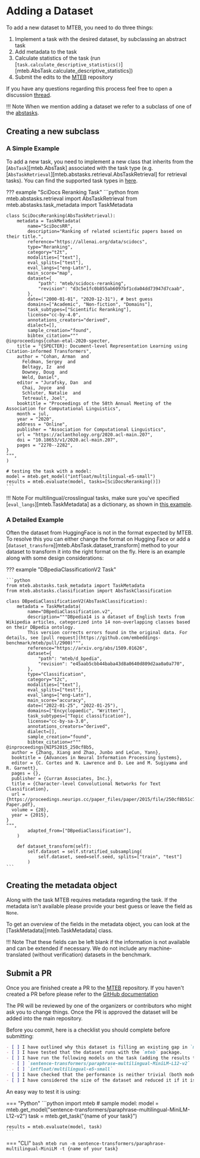 # Adding a Dataset

To add a new dataset to MTEB, you need to do three things:

1) Implement a task with the desired dataset, by subclassing an abstract task
2) Add metadata to the task
3) Calculate statistics of the task (run [`task.calculate_descriptive_statistics()`][mteb.AbsTask.calculate_descriptive_statistics])
4) Submit the edits to the [MTEB](https://github.com/embeddings-benchmark/mteb/blob/main) repository

If you have any questions regarding this process feel free to open a discussion [thread](https://github.com/embeddings-benchmark/mteb/discussions).

!!! Note
    When we mention adding a dataset we refer to a subclass of one of the [abstasks](./api/task.md#multimodal-tasks).

## Creating a new subclass

### A Simple Example

To add a new task, you need to implement a new class that inherits from the [`AbsTask`][mteb.AbsTask] associated with the task type (e.g. [`AbsTaskRetrieval`][mteb.abstasks.retrieval.AbsTaskRetrieval] for retrieval tasks). You can find the supported task types in [here](./api/task.md#multimodal-tasks).

??? example "SciDocs Reranking Task"
    ```python
    from mteb.abstasks.retrieval import AbsTaskRetrieval
    from mteb.abstasks.task_metadata import TaskMetadata

    class SciDocsReranking(AbsTaskRetrieval):
        metadata = TaskMetadata(
            name="SciDocsRR",
            description="Ranking of related scientific papers based on their title.",
            reference="https://allenai.org/data/scidocs",
            type="Reranking",
            category="t2t",
            modalities=["text"],
            eval_splits=["test"],
            eval_langs=["eng-Latn"],
            main_score="map",
            dataset={
                "path": "mteb/scidocs-reranking",
                "revision": "d3c5e1fc0b855ab6097bf1cda04dd73947d7caab",
            },
            date=("2000-01-01", "2020-12-31"), # best guess
            domains=["Academic", "Non-fiction", "Domains"],
            task_subtypes=["Scientific Reranking"],
            license="cc-by-4.0",
            annotations_creators="derived",
            dialect=[],
            sample_creation="found",
            bibtex_citation="""
    @inproceedings{cohan-etal-2020-specter,
        title = "{SPECTER}: Document-level Representation Learning using Citation-informed Transformers",
        author = "Cohan, Arman  and
          Feldman, Sergey  and
          Beltagy, Iz  and
          Downey, Doug  and
          Weld, Daniel",
        editor = "Jurafsky, Dan  and
          Chai, Joyce  and
          Schluter, Natalie  and
          Tetreault, Joel",
        booktitle = "Proceedings of the 58th Annual Meeting of the Association for Computational Linguistics",
        month = jul,
        year = "2020",
        address = "Online",
        publisher = "Association for Computational Linguistics",
        url = "https://aclanthology.org/2020.acl-main.207",
        doi = "10.18653/v1/2020.acl-main.207",
        pages = "2270--2282",
    }
    """,
    )

    # testing the task with a model:
    model = mteb.get_model("intfloat/multilingual-e5-small")
    results = mteb.evaluate(model, tasks=[SciDocsReranking()])
    ```

!!! Note
    For multilingual/crosslingual tasks, make sure you've specified [`eval_langs`][mteb.TaskMetadata] as a dictionary, as shown in [this example](https://github.com/embeddings-benchmark/mteb/blob/main/mteb/tasks/classification/multilingual/mtop_intent_classification.py).



### A Detailed Example
Often the dataset from HuggingFace is not in the format expected by MTEB. To resolve this you can either change the format on Hugging Face or add a [`dataset_transform`][mteb.AbsTask.dataset_transform] method to your dataset to transform it into the right format on the fly. Here is an example along with some design considerations:

??? example "DBpediaClassificationV2 Task"

    ```python
    from mteb.abstasks.task_metadata import TaskMetadata
    from mteb.abstasks.classification import AbsTaskClassification

    class DBpediaClassificationV2(AbsTaskClassification):
        metadata = TaskMetadata(
            name="DBpediaClassification.v2",
            description="""DBpedia14 is a dataset of English texts from Wikipedia articles, categorized into 14 non-overlapping classes based on their DBpedia ontology.
            This version corrects errors found in the original data. For details, see [pull request](https://github.com/embeddings-benchmark/mteb/pull/2900)""",
            reference="https://arxiv.org/abs/1509.01626",
            dataset={
                "path": "mteb/d_bpedia",
                "revision": "e45aab5cbb44baba43d8a0640d809d2aa0a0a770",
            },
            type="Classification",
            category="t2c",
            modalities=["text"],
            eval_splits=["test"],
            eval_langs=["eng-Latn"],
            main_score="accuracy",
            date=("2022-01-25", "2022-01-25"),
            domains=["Encyclopaedic", "Written"],
            task_subtypes=["Topic classification"],
            license="cc-by-sa-3.0",
            annotations_creators="derived",
            dialect=[],
            sample_creation="found",
            bibtex_citation=r"""
    @inproceedings{NIPS2015_250cf8b5,
      author = {Zhang, Xiang and Zhao, Junbo and LeCun, Yann},
      booktitle = {Advances in Neural Information Processing Systems},
      editor = {C. Cortes and N. Lawrence and D. Lee and M. Sugiyama and R. Garnett},
      pages = {},
      publisher = {Curran Associates, Inc.},
      title = {Character-level Convolutional Networks for Text Classification},
      url = {https://proceedings.neurips.cc/paper_files/paper/2015/file/250cf8b51c773f3f8dc8b4be867a9a02-Paper.pdf},
      volume = {28},
      year = {2015},
    }
    """,
            adapted_from=["DBpediaClassification"],
        )

        def dataset_transform(self):
            self.dataset = self.stratified_subsampling(
                self.dataset, seed=self.seed, splits=["train", "test"]
            )
    ```

## Creating the metadata object
Along with the task MTEB requires metadata regarding the task. If the metadata isn't available please provide your best guess or leave the field as `None`.

To get an overview of the fields in the metadata object, you can look at the [TaskMetadata][mteb.TaskMetadata] class.


!!! Note
    That these fields can be left blank if the information is not available and can be extended if necessary. We do not include any machine-translated (without verification) datasets in the benchmark.

## Submit a PR

Once you are finished create a PR to the [MTEB](https://github.com/embeddings-benchmark/mteb) repository. If you haven't created a PR before please refer to the [GitHub documentation](https://docs.github.com/en/pull-requests/collaborating-with-pull-requests/)

The PR will be reviewed by one of the organizers or contributors who might ask you to change things. Once the PR is approved the dataset will be added into the main repository.


Before you commit, here is a checklist you should complete before submitting:

```markdown
- [ ] I have outlined why this dataset is filling an existing gap in `mteb`
- [ ] I have tested that the dataset runs with the `mteb` package.
- [ ] I have run the following models on the task (adding the results to the pr). These can be run using the `mteb run -m {model_name} -t {task_name}` command.
  - [ ] `sentence-transformers/paraphrase-multilingual-MiniLM-L12-v2`
  - [ ] `intfloat/multilingual-e5-small`
- [ ] I have checked that the performance is neither trivial (both models gain close to perfect scores) nor random (both models gain close to random scores).
- [ ] I have considered the size of the dataset and reduced it if it is too big (2048 examples is typically large enough for most tasks)
```

An easy way to test it is using:

=== "Python"
    ```python
    import mteb
    # sample model:
    model = mteb.get_model("sentence-transformers/paraphrase-multilingual-MiniLM-L12-v2")
    task = mteb.get_task("{name of your task}")

    results = mteb.evaluate(model, task)
    ```
=== "CLI"
    ```bash
    mteb run -m sentence-transformers/paraphrase-multilingual-MiniLM -t {name of your task}
    ```

